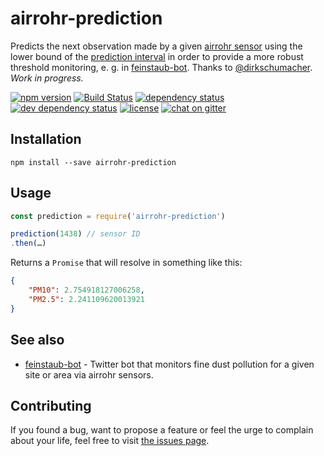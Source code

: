 # airrohr-prediction

Predicts the next observation made by a given [airrohr sensor](https://luftdaten.info) using the lower bound of the [prediction interval](https://en.wikipedia.org/wiki/Prediction_interval#Unknown_mean.2C_unknown_variance) in order to provide a more robust threshold monitoring, e. g. in [feinstaub-bot](https://github.com/juliuste/feinstaub-bot). Thanks to [@dirkschumacher](https://github.com/dirkschumacher). *Work in progress.*

[![npm version](https://img.shields.io/npm/v/airrohr-prediction.svg)](https://www.npmjs.com/package/airrohr-prediction)
[![Build Status](https://travis-ci.org/juliuste/airrohr-prediction.svg?branch=master)](https://travis-ci.org/juliuste/airrohr-prediction)
[![dependency status](https://img.shields.io/david/juliuste/airrohr-prediction.svg)](https://david-dm.org/juliuste/airrohr-prediction)
[![dev dependency status](https://img.shields.io/david/dev/juliuste/airrohr-prediction.svg)](https://david-dm.org/juliuste/airrohr-prediction#info=devDependencies)
[![license](https://img.shields.io/github/license/juliuste/airrohr-prediction.svg?style=flat)](LICENSE)
[![chat on gitter](https://badges.gitter.im/juliuste.svg)](https://gitter.im/juliuste)

## Installation

```shell
npm install --save airrohr-prediction
```

## Usage

```js
const prediction = require('airrohr-prediction')

prediction(1438) // sensor ID
.then(…)
```

Returns a `Promise` that will resolve in something like this:

```json
{
    "PM10": 2.754918127006258,
    "PM2.5": 2.241109620013921
}
```

## See also

- [feinstaub-bot](https://github.com/juliuste/feinstaub-bot) -  Twitter bot that monitors fine dust pollution for a given site or area via airrohr sensors.

## Contributing

If you found a bug, want to propose a feature or feel the urge to complain about your life, feel free to visit [the issues page](https://github.com/juliuste/airrohr-prediction/issues).
